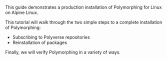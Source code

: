This guide demonstrates a production installation of Polymorphing for Linux on Alpine Linux.

This tutorial will walk through the two simple steps to a complete installation of Polymorphing:
* Subscribing to Polyverse repositories
* Reinstallation of packages

Finally, we will verify Polymorphing in a variety of ways.
